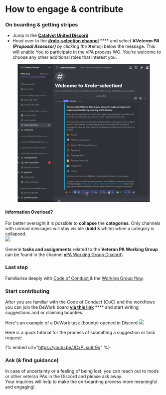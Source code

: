 # How to engage & contribute

### On boarding & getting stripes&#x20;

* Jump in the [**Catalyst United Discord**](https://discord.gg/7EsA33kk)&#x20;
* Head over to the [**#role-selection channel**](https://discord.com/channels/946921942143885342/949733050932154398/962051332896874577) **** and select :x:_**Veteran PA (Proposal Assessor)** by clicking the_ :x:emoji below the message. This will enable You to participate in the vPA process WG. You're welcome to choose any other additional roles that interest you.

<figure><img src="../.gitbook/assets/Discord-CU-onboard-step1.png" alt=""><figcaption></figcaption></figure>

#### Information Overload?

For better oversight it is possible to **collapse** the **categories**. Only channels with unread messages will stay visible (**bold** & white) when a category is collapsed.\
&#x20;![](../.gitbook/assets/CU-onboarding\_step2\_collaps\_cat.gif)

General **tasks and assignments** related to the **Veteran PA Working Group** can be found in the channel [**v**PA Working Group Discord](https://app.dework.xyz/catalyst-circle-ca-r/veteran-ca-wg)\


### Last step

Familiarise deeply with [Code of Conduct ](code-of-conduct.md#for-the-current-code-of-conduct-coc-please-see-chapter-8.1-in-the-governance-framework-for-pa-v-pa-o)& the [Working Group flow](current-vpa-process-wg-flow.md).

### Start contributing

After you are familiar with the Code of Conduct (CoC) and the workflows you can join the DeWork board [**via this link**](https://app.dework.xyz/catalyst-circle-ca-r/veteran-ca-wg) **** and start writing suggestions and or claiming bounties.

Here's an example of a DeWork task (bounty) opened in Discord ![](<../.gitbook/assets/Discord-CU-onboard-step5\_dework task opened in D example.png>)

Here is a quick tutorial for the process of submitting a suggestion or task request:

{% embed url="https://youtu.be/JCxPLsu9r9g" %}

### Ask (& find guidance)

In case of uncertainty or a feeling of being lost, you can reach out to mods or other veteran PAs in the Discord and please ask away. \
Your inquiries will help to make the on-boarding process more meaningful and engaging!&#x20;
